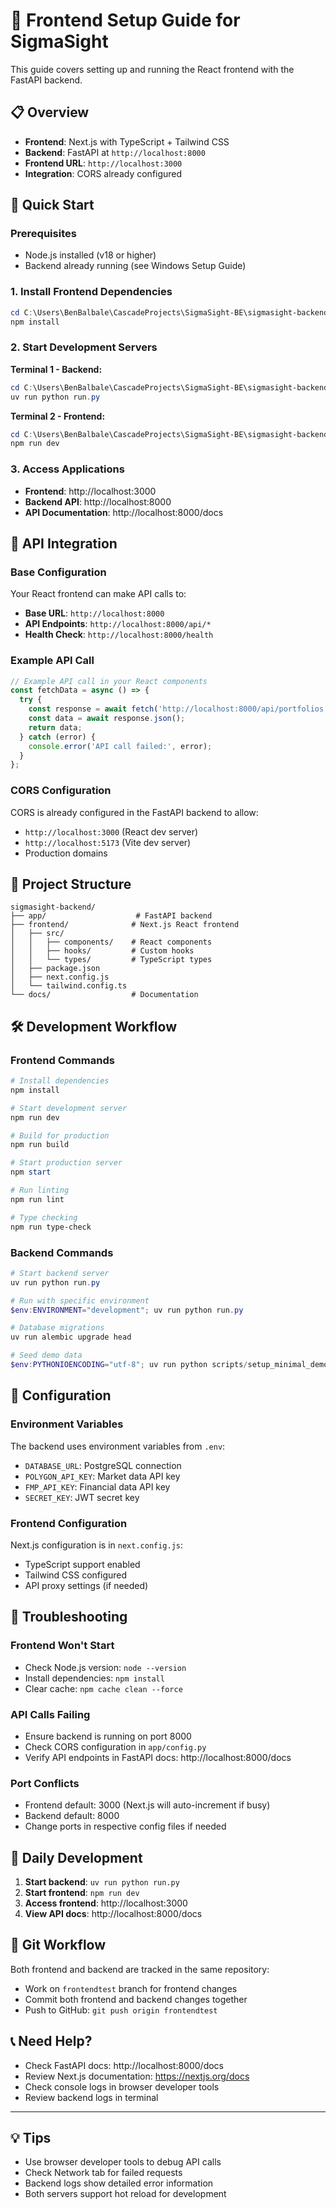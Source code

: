 # 🎨 Frontend Setup Guide for SigmaSight

This guide covers setting up and running the React frontend with the FastAPI backend.

## 📋 Overview

- **Frontend**: Next.js with TypeScript + Tailwind CSS
- **Backend**: FastAPI at `http://localhost:8000`
- **Frontend URL**: `http://localhost:3000`
- **Integration**: CORS already configured

## 🚀 Quick Start

### Prerequisites
- Node.js installed (v18 or higher)
- Backend already running (see Windows Setup Guide)

### 1. Install Frontend Dependencies

```powershell
cd C:\Users\BenBalbale\CascadeProjects\SigmaSight-BE\sigmasight-backend\frontend
npm install
```

### 2. Start Development Servers

**Terminal 1 - Backend:**
```powershell
cd C:\Users\BenBalbale\CascadeProjects\SigmaSight-BE\sigmasight-backend
uv run python run.py
```

**Terminal 2 - Frontend:**
```powershell
cd C:\Users\BenBalbale\CascadeProjects\SigmaSight-BE\sigmasight-backend\frontend
npm run dev
```

### 3. Access Applications

- **Frontend**: http://localhost:3000
- **Backend API**: http://localhost:8000
- **API Documentation**: http://localhost:8000/docs

## 🔗 API Integration

### Base Configuration

Your React frontend can make API calls to:
- **Base URL**: `http://localhost:8000`
- **API Endpoints**: `http://localhost:8000/api/*`
- **Health Check**: `http://localhost:8000/health`

### Example API Call

```typescript
// Example API call in your React components
const fetchData = async () => {
  try {
    const response = await fetch('http://localhost:8000/api/portfolios');
    const data = await response.json();
    return data;
  } catch (error) {
    console.error('API call failed:', error);
  }
};
```

### CORS Configuration

CORS is already configured in the FastAPI backend to allow:
- `http://localhost:3000` (React dev server)
- `http://localhost:5173` (Vite dev server)
- Production domains

## 📁 Project Structure

```
sigmasight-backend/
├── app/                    # FastAPI backend
├── frontend/              # Next.js React frontend
│   ├── src/
│   │   ├── components/    # React components
│   │   ├── hooks/         # Custom hooks
│   │   └── types/         # TypeScript types
│   ├── package.json
│   ├── next.config.js
│   └── tailwind.config.ts
└── docs/                  # Documentation
```

## 🛠️ Development Workflow

### Frontend Commands

```powershell
# Install dependencies
npm install

# Start development server
npm run dev

# Build for production
npm run build

# Start production server
npm start

# Run linting
npm run lint

# Type checking
npm run type-check
```

### Backend Commands

```powershell
# Start backend server
uv run python run.py

# Run with specific environment
$env:ENVIRONMENT="development"; uv run python run.py

# Database migrations
uv run alembic upgrade head

# Seed demo data
$env:PYTHONIOENCODING="utf-8"; uv run python scripts/setup_minimal_demo.py
```

## 🔧 Configuration

### Environment Variables

The backend uses environment variables from `.env`:
- `DATABASE_URL`: PostgreSQL connection
- `POLYGON_API_KEY`: Market data API key
- `FMP_API_KEY`: Financial data API key
- `SECRET_KEY`: JWT secret key

### Frontend Configuration

Next.js configuration is in `next.config.js`:
- TypeScript support enabled
- Tailwind CSS configured
- API proxy settings (if needed)

## 🚨 Troubleshooting

### Frontend Won't Start
- Check Node.js version: `node --version`
- Install dependencies: `npm install`
- Clear cache: `npm cache clean --force`

### API Calls Failing
- Ensure backend is running on port 8000
- Check CORS configuration in `app/config.py`
- Verify API endpoints in FastAPI docs: http://localhost:8000/docs

### Port Conflicts
- Frontend default: 3000 (Next.js will auto-increment if busy)
- Backend default: 8000
- Change ports in respective config files if needed

## 📝 Daily Development

1. **Start backend**: `uv run python run.py`
2. **Start frontend**: `npm run dev`
3. **Access frontend**: http://localhost:3000
4. **View API docs**: http://localhost:8000/docs

## 🔄 Git Workflow

Both frontend and backend are tracked in the same repository:
- Work on `frontendtest` branch for frontend changes
- Commit both frontend and backend changes together
- Push to GitHub: `git push origin frontendtest`

## 📞 Need Help?

- Check FastAPI docs: http://localhost:8000/docs
- Review Next.js documentation: https://nextjs.org/docs
- Check console logs in browser developer tools
- Review backend logs in terminal

---

## 💡 Tips

- Use browser developer tools to debug API calls
- Check Network tab for failed requests
- Backend logs show detailed error information
- Both servers support hot reload for development
